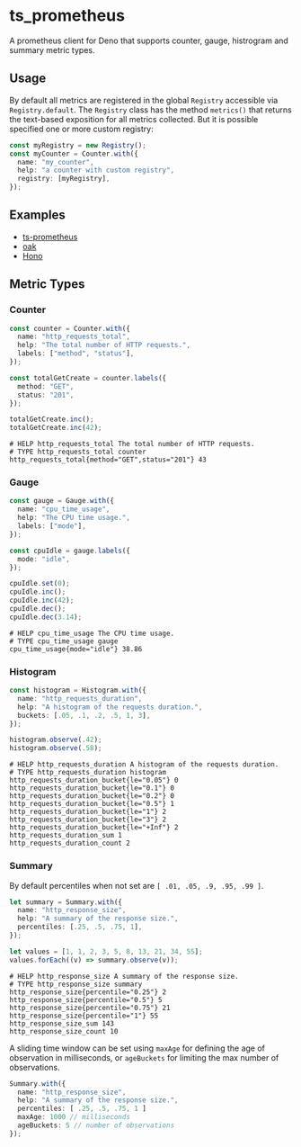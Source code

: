 # ts_prometheus

A prometheus client for Deno that supports counter, gauge, histrogram and
summary metric types.

## Usage

By default all metrics are registered in the global `Registry` accessible via
`Registry.default`. The `Registry` class has the method `metrics()` that returns
the text-based exposition for all metrics collected. But it is possible
specified one or more custom registry:

```ts
const myRegistry = new Registry();
const myCounter = Counter.with({
  name: "my_counter",
  help: "a counter with custom registry",
  registry: [myRegistry],
});
```

## Examples

- [ts-prometheus](https://github.com/marcopacini/ts-prometheus/blob/master/example/example.ts)
- [oak](https://github.com/marcopacini/ts-prometheus/blob/master/example/oak/example.ts)
- [Hono](https://github.com/marcopacini/ts-prometheus/blob/master/example/hono/example.ts)

## Metric Types

### Counter

```ts
const counter = Counter.with({
  name: "http_requests_total",
  help: "The total number of HTTP requests.",
  labels: ["method", "status"],
});

const totalGetCreate = counter.labels({
  method: "GET",
  status: "201",
});

totalGetCreate.inc();
totalGetCreate.inc(42);
```

```text
# HELP http_requests_total The total number of HTTP requests.
# TYPE http_requests_total counter
http_requests_total{method="GET",status="201"} 43
```

### Gauge

```ts
const gauge = Gauge.with({
  name: "cpu_time_usage",
  help: "The CPU time usage.",
  labels: ["mode"],
});

const cpuIdle = gauge.labels({
  mode: "idle",
});

cpuIdle.set(0);
cpuIdle.inc();
cpuIdle.inc(42);
cpuIdle.dec();
cpuIdle.dec(3.14);
```

```
# HELP cpu_time_usage The CPU time usage.
# TYPE cpu_time_usage gauge
cpu_time_usage{mode="idle"} 38.86
```

### Histogram

```ts
const histogram = Histogram.with({
  name: "http_requests_duration",
  help: "A histogram of the requests duration.",
  buckets: [.05, .1, .2, .5, 1, 3],
});

histogram.observe(.42);
histogram.observe(.58);
```

```
# HELP http_requests_duration A histogram of the requests duration.
# TYPE http_requests_duration histogram
http_requests_duration_bucket{le="0.05"} 0
http_requests_duration_bucket{le="0.1"} 0
http_requests_duration_bucket{le="0.2"} 0
http_requests_duration_bucket{le="0.5"} 1
http_requests_duration_bucket{le="1"} 2
http_requests_duration_bucket{le="3"} 2
http_requests_duration_bucket{le="+Inf"} 2
http_requests_duration_sum 1
http_requests_duration_count 2
```

### Summary

By default percentiles when not set are `[ .01, .05, .9, .95, .99 ]`.

```ts
let summary = Summary.with({
  name: "http_response_size",
  help: "A summary of the response size.",
  percentiles: [.25, .5, .75, 1],
});

let values = [1, 1, 2, 3, 5, 8, 13, 21, 34, 55];
values.forEach((v) => summary.observe(v));
```

```
# HELP http_response_size A summary of the response size.
# TYPE http_response_size summary
http_response_size{percentile="0.25"} 2
http_response_size{percentile="0.5"} 5
http_response_size{percentile="0.75"} 21
http_response_size{percentile="1"} 55
http_response_size_sum 143
http_response_size_count 10
```

A sliding time window can be set using `maxAge` for defining the age of
observation in milliseconds, or `ageBuckets` for limiting the max number of
observations.

```ts
Summary.with({
  name: "http_response_size",
  help: "A summary of the response size.",
  percentiles: [ .25, .5, .75, 1 ]
  maxAge: 1000 // milliseconds
  ageBuckets: 5 // number of observations
});
```
